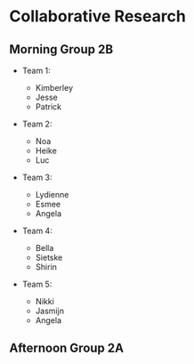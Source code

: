 # Collaborative Research

## Morning Group 2B

- Team 1: 
	- Kimberley
	- Jesse
	- Patrick

- Team 2:
	- Noa
	- Heike
	- Luc
	
- Team 3:
	- Lydienne
	- Esmee
	- Angela

- Team 4:
	- Bella
	- Sietske
	- Shirin

- Team 5:
	- Nikki
	- Jasmijn
	- Angela

## Afternoon Group 2A
